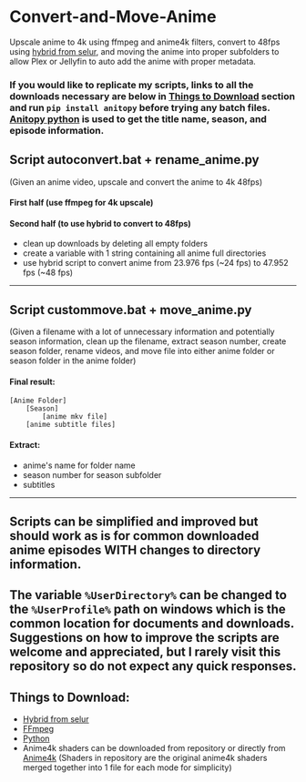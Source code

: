 # Convert-and-Move-Anime
Upscale anime to 4k using ffmpeg and anime4k filters, convert to 48fps using [hybrid from selur](https://www.selur.de/downloads), and moving the anime into proper subfolders to allow Plex or Jellyfin to auto add the anime with proper metadata.

### If you would like to replicate my scripts, links to all the downloads necessary are below in [Things to Download](https://github.com/ryandash/Convert-and-Move-Anime?tab=readme-ov-file#things-to-download) section and run `pip install anitopy` before trying any batch files. [Anitopy python](https://github.com/igorcmoura/anitopy) is used to get the title name, season, and episode information.

## Script autoconvert.bat + rename_anime.py
(Given an anime video, upscale and convert the anime to 4k 48fps)
#### First half (use ffmpeg for 4k upscale)
#### Second half (to use hybrid to convert to 48fps)
- clean up downloads by deleting all empty folders
- create a variable with 1 string containing all anime full directories
- use hybrid script to convert anime from 23.976 fps (~24 fps) to 47.952 fps (~48 fps)
-----------------------------------------------

## Script custommove.bat + move_anime.py
(Given a filename with a lot of unnecessary information and potentially season information, clean up the filename, extract season number, create season folder, rename videos, and move file into either anime folder or season folder in the anime folder)
#### Final result:
    [Anime Folder]
	    [Season]
	        [anime mkv file]
		[anime subtitle files]
#### Extract:
  - anime's name for folder name
  - season number for season subfolder
  - subtitles
-----------------------------------------------
  
## Scripts can be simplified and improved but should work as is for common downloaded anime episodes **WITH** changes to directory information.
The variable `%UserDirectory%` can be changed to the `%UserProfile%` path on windows which is the common location for documents and downloads.
Suggestions on how to improve the scripts are welcome and appreciated, but I rarely visit this repository so do not expect any quick responses.
-----------------------------------------------

## Things to Download:
  - [Hybrid from selur](https://www.selur.de/downloads)
  - [FFmpeg](https://ffmpeg.org/download.html)
  - [Python](https://www.python.org/downloads/)
  - Anime4k shaders can be downloaded from repository or directly from [Anime4k](https://github.com/bloc97/Anime4K) (Shaders in repository are the original anime4k shaders merged together into 1 file for each mode for simplicity)
